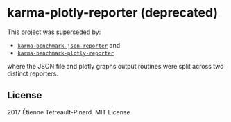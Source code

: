 # karma-plotly-reporter (deprecated)

This project was superseded by:

- [`karma-benchmark-json-reporter`](https://github.com/etpinard/karma-benchmark-json-reporter) and
- [`karma-benchmark-plotly-reporter`](https://github.com/etpinard/karma-benchmark-plotly-reporter) 

where the JSON file and plotly graphs output routines were split across two distinct reporters.

## License

2017 Étienne Tétreault-Pinard. MIT License
